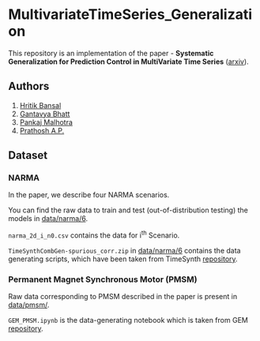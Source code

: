 # MultivariateTimeSeries_Generalization

This repository is an implementation of the paper - **Systematic Generalization for Prediction Control in MultiVariate Time Series** ([arxiv](https://arxiv.org/abs/2102.05602)).

## Authors
1. [Hritik Bansal](https://sites.google.com/view/hbansal)
2. [Gantavya Bhatt](https://sites.google.com/view/gbhatt/)
3. [Pankaj Malhotra](https://scholar.google.co.in/citations?user=HP4M0MkAAAAJ&hl=en)
4. [Prathosh A.P.]()


## Dataset

### NARMA 

In the paper, we describe four NARMA scenarios. 

You can find the raw data to train and test (out-of-distribution testing) the models in [data/narma/6](data/narma/6/).

```narma_2d_i_n0.csv``` contains the data for i<sup>th</sup> Scenario. 

```TimeSynthCombGen-spurious_corr.zip``` in [data/narma/6](data/narma/6/) contains the data generating scripts, which have been taken from TimeSynth [repository](https://github.com/TimeSynth/TimeSynth).

### Permanent Magnet Synchronous Motor (PMSM)

Raw data corresponding to PMSM described in the paper is present in [data/pmsm/](data/pmsm/). 

```GEM_PMSM.ipynb``` is the data-generating notebook which is taken from GEM [repository](https://github.com/upb-lea/gym-electric-motor).


